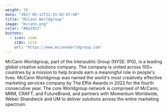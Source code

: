 ```yaml
---
weight: 10
date: "2017-05-12T22:25:02-07:00"
title: "McCann Worldgroup"
image: "mccann.png"
color: "#0a1922"
buttons:
  - icon: code
    i18n: site
    url: "https://www.mccannworldgroup.com"
---
```


McCann Worldgroup, part of the Interpublic Group (NYSE: IPG), is a leading global creative solutions company. The company is united across 100+ countries by a mission to help brands earn a meaningful role in people's lives. McCann Worldgroup was named the world's most creatively effective marketing services company by The Effie Awards in 2022 for the fourth consecutive year. The core Worldgroup network is comprised of McCann, MRM, CRAFT, and FutureBrand, and partners with Momentum Worldwide, Weber Shandwick and UM to deliver solutions across the entire marketing spectrum.
